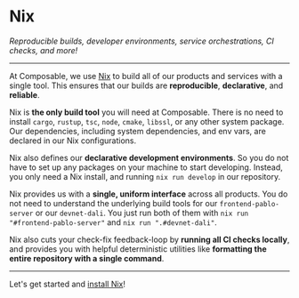 # Nix
*Reproducible builds, developer environments, service orchestrations, CI checks, and more!*
 
---

At Composable, we use [Nix](https://nixos.org/) to build all of our products and services with a single tool. This ensures that our builds are **reproducible**, **declarative**, and **reliable**.

Nix is **the only build tool** you will need at Composable. There is no need to install `cargo`, `rustup`, `tsc`, `node`, `cmake`, `libssl`, or any other system package. Our dependencies, including system dependencies, and env vars, are declared in our Nix configurations.

Nix also defines our **declarative development environments**. So you do not have to set up any packages on your machine to start developing. Instead, you only need a Nix install, and running `nix run develop` in our repository.

Nix provides us with a **single, uniform interface** across all products. You do not need to understand the underlying build tools for our `frontend-pablo-server` or our `devnet-dali`. You just run both of them with `nix run "#frontend-pablo-server"` and `nix run ".#devnet-dali"`.

Nix also cuts your check-fix feedback-loop by **running all CI checks locally**, and provides you with helpful deterministic utilities like **formatting the entire repository with a single command**.

---

Let's get started and [install Nix](./nix/install.html)!

